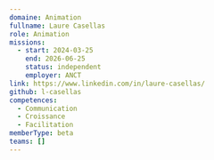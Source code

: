 ```yaml
---
domaine: Animation
fullname: Laure Casellas
role: Animation
missions:
  - start: 2024-03-25
    end: 2026-06-25
    status: independent
    employer: ANCT
link: https://www.linkedin.com/in/laure-casellas/
github: l-casellas
competences:
  - Communication
  - Croissance
  - Facilitation
memberType: beta
teams: []
---
```

